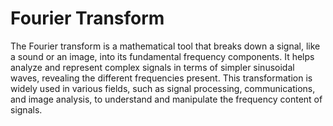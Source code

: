 # Fourier Transform

The Fourier transform is a mathematical tool that breaks down a signal, like a
sound or an image, into its fundamental frequency components. It helps analyze
and represent complex signals in terms of simpler sinusoidal waves, revealing
the different frequencies present. This transformation is widely used in various
fields, such as signal processing, communications, and image analysis, to
understand and manipulate the frequency content of signals.
